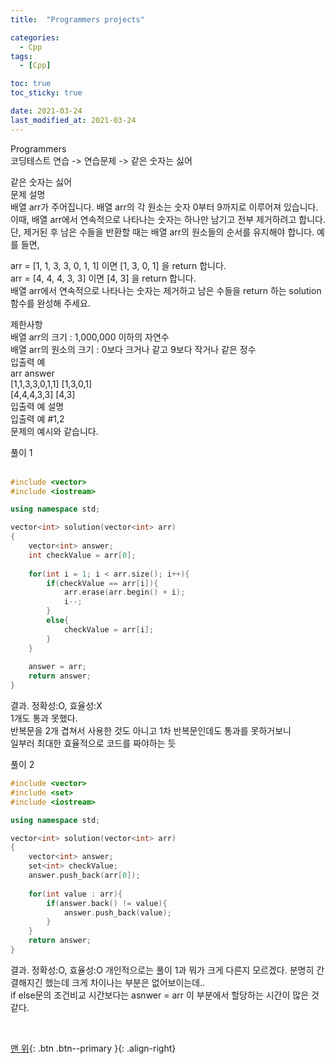 ```yaml
---
title:  "Programmers projects" 

categories:
  - Cpp
tags:
  - [Cpp]

toc: true
toc_sticky: true

date: 2021-03-24
last_modified_at: 2021-03-24
---
```


Programmers  
코딩테스트 연습 -> 연습문제 -> 같은 숫자는 싫어  

같은 숫자는 싫어  
문제 설명  
배열 arr가 주어집니다. 배열 arr의 각 원소는 숫자 0부터 9까지로 이루어져 있습니다. 이때, 배열 arr에서 연속적으로 나타나는 숫자는 하나만 남기고 전부 제거하려고 합니다.  
단, 제거된 후 남은 수들을 반환할 때는 배열 arr의 원소들의 순서를 유지해야 합니다. 예를 들면,  

arr = [1, 1, 3, 3, 0, 1, 1] 이면 [1, 3, 0, 1] 을 return 합니다.  
arr = [4, 4, 4, 3, 3] 이면 [4, 3] 을 return 합니다.  
배열 arr에서 연속적으로 나타나는 숫자는 제거하고 남은 수들을 return 하는 solution 함수를 완성해 주세요.  

제한사항  
배열 arr의 크기 : 1,000,000 이하의 자연수  
배열 arr의 원소의 크기 : 0보다 크거나 같고 9보다 작거나 같은 정수  
입출력 예  
arr	answer  
[1,1,3,3,0,1,1]	[1,3,0,1]  
[4,4,4,3,3]	[4,3]  
입출력 예 설명  
입출력 예 #1,2  
문제의 예시와 같습니다.  


풀이 1  
<br>

```cpp
#include <vector>
#include <iostream>

using namespace std;

vector<int> solution(vector<int> arr) 
{
    vector<int> answer;
    int checkValue = arr[0];
    
    for(int i = 1; i < arr.size(); i++){
        if(checkValue == arr[i]){
            arr.erase(arr.begin() + i);
            i--;
        }
        else{
            checkValue = arr[i];
        }
    }
    
    answer = arr;
    return answer;
}
```

결과.
정확성:O, 효율성:X  
1개도 통과 못했다.  
반복문을 2개 겹쳐서 사용한 것도 아니고 1차 반복문인데도 통과를 못하거보니  
일부러 최대한 효율적으로 코드를 짜야하는 듯


풀이 2  

```cpp
#include <vector>
#include <set>
#include <iostream>

using namespace std;

vector<int> solution(vector<int> arr) 
{
    vector<int> answer;
    set<int> checkValue;
    answer.push_back(arr[0]);
    
    for(int value : arr){
        if(answer.back() != value){
            answer.push_back(value);
        }
    }
    return answer;
}
```

결과. 
정확성:O, 효율성:O
개인적으로는 풀이 1과 뭐가 크게 다른지 모르겠다. 분명히 간결해지긴 했는데 크게 차이나는 부분은 없어보이는데..  
if else문의 조건비교 시간보다는 asnwer = arr 이 부분에서 할당하는 시간이 많은 것 같다.


<br>

[맨 위](#){: .btn .btn--primary }{: .align-right}